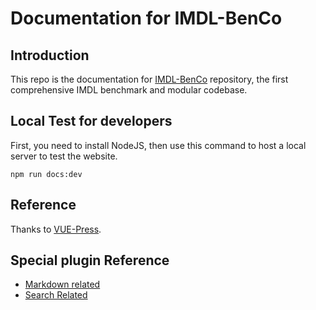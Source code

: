 # Documentation for IMDL-BenCo

## Introduction
This repo is the documentation for [IMDL-BenCo](https://github.com/scu-zjz/IMDLBenCo) repository, the first comprehensive IMDL benchmark and modular codebase.


## Local Test for developers
First, you need to install NodeJS, then use this command to host a local server to test the website.
```
npm run docs:dev
```


## Reference
Thanks to [VUE-Press](https://vuepress.vuejs.org/).

## Special plugin Reference
- [Markdown related](https://ecosystem.vuejs.press/zh/plugins/markdown/markdown-hint.html)
- [Search Related](https://ecosystem.vuejs.press/zh/plugins/search/docsearch.html)